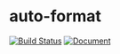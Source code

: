 # auto-format

[![Build Status](https://travis-ci.org/jundl77/auto-format.svg?branch=master)](https://travis-ci.org/jundl77/auto-format)
[![Document](https://doc.esdoc.org/github.com/esdoc/esdoc/badge.svg?t=0)](https://doc.esdoc.org/github.com/jundl77/auto-format/)
